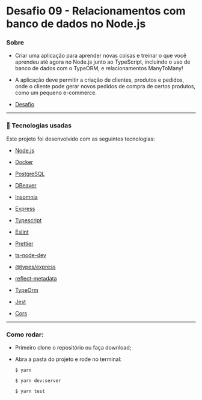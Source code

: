 # Desafio 09 - Relacionamentos com banco de dados no Node.js

### Sobre
- Criar uma aplicação para aprender novas coisas e treinar o que você aprendeu até agora no Node.js junto ao TypeScript, incluindo o uso de banco de dados com o TypeORM, e relacionamentos ManyToMany!
- A aplicação deve permitir a criação de clientes, produtos e pedidos, onde o cliente pode gerar novos pedidos de compra de certos produtos, como um pequeno e-commerce.

- [Desafio](https://github.com/Rocketseat/bootcamp-gostack-desafios/tree/master/desafio-database-relations)

---

### :rocket: Tecnologias usadas
Este projeto foi desenvolvido com as seguintes tecnologias:
- [Node.js](https://nodejs.org/en/)
- [Docker](https://www.docker.com/)
- [PostgreSQL](https://www.postgresql.org/)
- [DBeaver](https://dbeaver.io/)
- [Insomnia](https://insomnia.rest/)

- [Express](https://expressjs.com/pt-br/)
- [Typescript](https://www.typescriptlang.org/)
- [Eslint](https://eslint.org/)
- [Prettier](https://prettier.io/)
- [ts-node-dev](https://www.npmjs.com/package/ts-node-dev)
- [@types/express](https://www.npmjs.com/package/@types/express)
- [reflect-metadata](https://www.npmjs.com/package/reflect-metadata)
- [TypeOrm](https://typeorm.io/)
- [Jest](https://www.npmjs.com/package/jest)
- [Cors](https://developer.mozilla.org/pt-BR/docs/Web/HTTP/Controle_Acesso_CORS)

---

### Como rodar:

- Primeiro clone o repositório ou faça download;
- Abra a pasta do projeto e rode no terminal:

  `$ yarn`

  `$ yarn dev:server`

  `$ yarn test`

